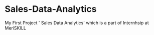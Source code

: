 # Sales-Data-Analytics
My First Project ' Sales Data Analytics' which is a part of Internhsip at MeriSKILL

